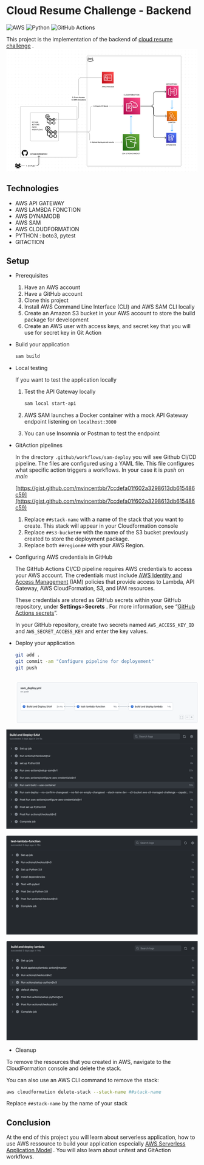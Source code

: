 # Cloud Resume Challenge - Backend

![AWS](https://img.shields.io/badge/AWS-%23FF9900.svg?style=for-the-badge&logo=amazon-aws&logoColor=white)
![Python](https://img.shields.io/badge/python-3670A0?style=for-the-badge&logo=python&logoColor=ffdd54)
![GitHub Actions](https://img.shields.io/badge/github%20actions-%232671E5.svg?style=for-the-badge&logo=githubactions&logoColor=white)

This project is the implementation of the backend of [cloud resume challenge](https://cloudresumechallenge.dev/docs/the-challenge/aws/) . 
![diagram](pictures/diagram.png)

## Technologies

- AWS API GATEWAY
- AWS LAMBDA FONCTION
- AWS DYNAMODB
- AWS SAM
- AWS CLOUDFORMATION
- PYTHON : boto3, pytest
- GITACTION

## Setup

- Prerequisites
    1. Have an AWS account
    2. Have a GitHub account
    3. Clone this project  
    4. Install AWS Command Line Interface (CLI) and AWS SAM CLI locally
    5. Create an Amazon S3 bucket in your AWS account to store the build package for development
    6. Create an AWS user with access keys, and secret key that you will use for secret key in Git Action
- Build  your application
    
    ```bash
    sam build
    ```
    
- Local testing
    
    If you want to test the application locally 
    
    1. Test the API Gateway  locally
        
        ```bash
        sam local start-api
        ```
        
    2. AWS SAM launches a Docker container with a mock API Gateway endpoint listening on `localhost:3000`
    3. You can use Insomnia or Postman to test the endpoint
    
- GitAction pipelines
    
    In the directory `.github/workflows/sam-deploy` you will see Github CI/CD pipeline. The files are configured using a YAML file. This file configures what specific action triggers a workflows. In your case it is *push* on *main*
    
    [https://gist.github.com/mvincentbb/7ccdefa01f602a3298613db615486c59](https://gist.github.com/mvincentbb/7ccdefa01f602a3298613db615486c59)
    
    1. Replace `##stack-name` with a name of the stack that you want to create. This stack will appear in your Cloudformation console
    2. Replace `##s3-bucket##` with the name of the S3 bucket previously created to store the deployment package.
    3. Replace both `##region##` with your AWS Region.
- Configuring AWS credentials in GitHub
    
    The GitHub Actions CI/CD pipeline requires AWS credentials to access your AWS account. The credentials must include [AWS Identity and Access Management](https://aws.amazon.com/iam/) (IAM) policies that provide access to Lambda, API Gateway, AWS CloudFormation, S3, and IAM resources.
    
    These credentials are stored as GitHub secrets within your GitHub repository, under **Settings**>**Secrets** . For more information, see “[GitHub Actions secrets](https://help.github.com/en/actions/automating-your-workflow-with-github-actions/creating-and-using-encrypted-secrets)”.
    
    In your GitHub repository, create two secrets named `AWS_ACCESS_KEY_ID`  and `AWS_SECRET_ACCESS_KEY` and enter the key values.
    
- Deploy your application
    
    ```bash
    git add .
    git commit -am "Configure pipeline for deployement"
    git push
    ```
    
    ## 
    
    ![Untitled](pictures/Untitled.png)
    

![Untitled](pictures/Untitled%201.png)

![Untitled](pictures/Untitled%202.png)

![Untitled](pictures/Untitled%203.png)

- Cleanup

To remove the  resources that you created in AWS, navigate to the CloudFormation console and delete the stack.

 You can  also use an AWS CLI command to remove the stack:

```bash
aws cloudformation delete-stack --stack-name ##stack-name
```

Replace `##stack-name` by the name of your stack

## Conclusion

At the end of this project you will learn about serverless application, how to use AWS ressource to build your application especially [AWS Serverless Application Model](https://aws.amazon.com/serverless/sam/) . You will also learn about unitest and GitAction  workflows.
